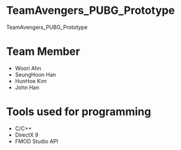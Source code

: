 # TeamAvengers_PUBG_Prototype
TeamAvengers_PUBG_Prototype

# Team Member
- Woori Ahn
- SeungHoon Han
- HunHoe Kim
- John Han

# Tools used for programming
- C/C++
- DirectX 9
- FMOD Studio API
